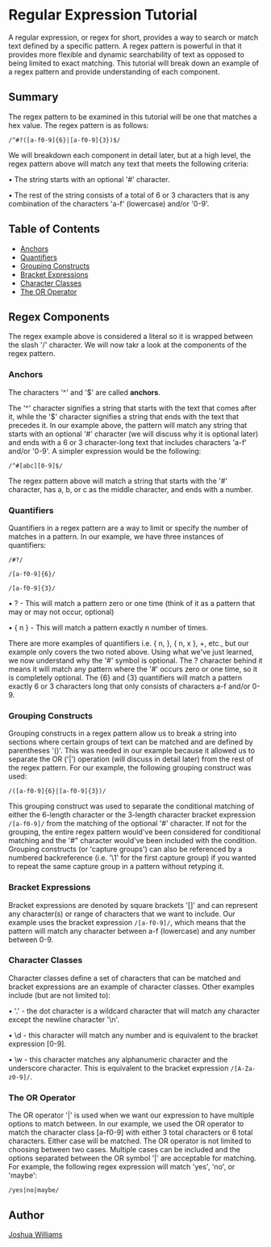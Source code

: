 # Regular Expression Tutorial

A regular expression, or regex for short, provides a way to search or match text defined by a specific pattern. A regex pattern is powerful in that it provides more flexible and dynamic searchability of text as opposed to being limited to exact matching. This tutorial will break down an example of a regex pattern and provide understanding of each component. 


## Summary

The regex pattern to be examined in this tutorial will be one that matches a hex value. The regex pattern is as follows: 

```/^#?([a-f0-9]{6}|[a-f0-9]{3})$/```

We will breakdown each component in detail later, but at a high level, the regex pattern above will match any text that meets the following criteria:

• The string starts with an optional '#' character.

• The rest of the string consists of a total of 6 or 3 characters that is any combination of the characters 'a-f' (lowercase) and/or '0-9'.

## Table of Contents

- [Anchors](#anchors)
- [Quantifiers](#quantifiers)
- [Grouping Constructs](#grouping-constructs)
- [Bracket Expressions](#bracket-expressions)
- [Character Classes](#character-classes)
- [The OR Operator](#the-or-operator)


## Regex Components

The regex example above is considered a literal so it is wrapped between the slash '/' character. We will now takr a look at the components of the regex pattern.

### Anchors

The characters '^' and '$' are called **anchors**.

The '^' character signifies a string that starts with the text that comes after it, while the '$' character signifies a string that ends with the text that precedes it. In our example above, the pattern will match any string that starts with an optional '#' character (we will discuss why it is optional later) and ends with a 6 or 3 character-long text that includes characters 'a-f' and/or '0-9'. A simpler expression would be the following:

```/^#[abc][0-9]$/```

The regex pattern above will match a string that starts with the '#' character, has a, b, or c as the middle character, and ends with a number.

### Quantifiers

Quantifiers in a regex pattern are a way to limit or specify the number of matches in a pattern. In our example, we have three instances of quantifiers: 

```/#?/```

```/[a-f0-9]{6}/```

```/[a-f0-9]{3}/```

• ? - This will match a pattern zero or one time (think of it as a pattern that may or may not occur, optional)

• { n } - This will match a pattern exactly n number of times.

There are more examples of quantifiers i.e. { n, }, { n, x }, +, etc., but our example only covers the two noted above. Using what we've just learned, we now understand why the '#' symbol is optional. The ? character behind it means it will match any pattern where the '#' occurs zero or one time, so it is completely optional. The {6} and {3} quantifiers will match a pattern exactly 6 or 3 characters long that only consists of characters a-f and/or 0-9.

### Grouping Constructs

Grouping constructs in a regex pattern allow us to break a string into sections where certain groups of text can be matched and are defined by parentheses '()'. This was needed in our example because it allowed us to separate the OR ('|') operation (will discuss in detail later) from the rest of the regex pattern. For our example, the following grouping construct was used:

```/([a-f0-9]{6}|[a-f0-9]{3})/```

This grouping construct was used to separate the conditional matching of either the 6-length character or the 3-length character bracket expression ```/[a-f0-9]/``` from the matching of the optional '#' character. If not for the grouping, the entire regex pattern would've been considered for conditional matching and the '#" character would've been included with the condition. Grouping constructs (or 'capture groups') can also be referenced by a numbered backreference (i.e. '\1' for the first capture group) if you wanted to repeat the same capture group in a pattern without retyping it.

### Bracket Expressions

Bracket expressions are denoted by square brackets '[]' and can represent any character(s) or range of characters that we want to include. Our example uses the bracket expression ```/[a-f0-9]/```, which means that the pattern will match any character between a-f (lowercase) and any number between 0-9.

### Character Classes

Character classes define a set of characters that can be matched and bracket expressions are an example of character classes. Other examples include (but are not limited to):

• '.' - the dot character is a wildcard character that will match any character except the newline character '\n'.

• \d - this character will match any number and is equivalent to the bracket expression [0-9].

• \w - this character matches any alphanumeric character and the underscore character. This is equivalent to the bracket expression ```/[A-Za-z0-9]/```.

### The OR Operator

The OR operator '|' is used when we want our expression to have multiple options to match between. In our example, we used the OR operator to match the character class [a-f0-9] with either 3 total characters or 6 total characters. Either case will be matched. The OR operator is not limited to choosing between two cases. Multiple cases can be included and the options separated between the OR symbol '|' are acceptable for matching. For example, the following regex expression will match 'yes', 'no', or 'maybe':

```/yes|no|maybe/```

## Author

[Joshua Williams](https://github.com/codehashira28)